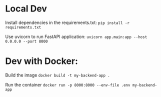 # Local Dev

Install dependencies in the requirements.txt:
  `pip install -r requirements.txt`

Use uvicorn to run FastAPI application:
  `uvicorn app.main:app --host 0.0.0.0 --port 8000`


# Dev with Docker:

Build the image
  `docker build -t my-backend-app .`

Run the container
  `docker run -p 8000:8000 --env-file .env my-backend-app`